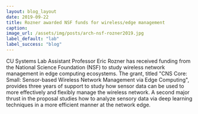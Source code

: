 ```yaml
---
layout: blog_layout
date: 2019-09-22
title: Rozner awarded NSF funds for wireless/edge management
caption:
image_url: /assets/img/posts/arch-nsf-rozner2019.jpg
label_default: "lab" 
label_success: "blog"
---
```


CU Systems Lab Assistant Professor Eric Rozner has received funding from the National Science Foundation (NSF) to study wireless network management in edge computing ecosystems. The grant, titled "CNS Core: Small: Sensor-based Wireless Network Management via Edge Computing", provides three years of support to study 
how sensor data can be used to more effectively and flexibly manage the wireless network. A second major thrust in the proposal studies how to analyze sensory data via deep learning techniques in a more efficient manner at the network edge.
